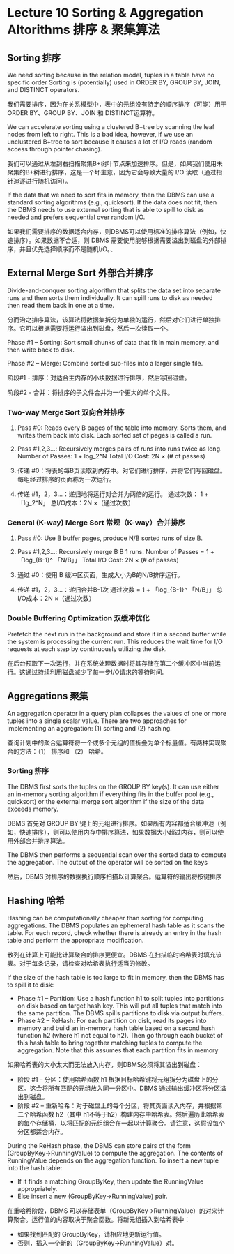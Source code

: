 # Lecture 10 Sorting & Aggregation Altorithms 排序 & 聚集算法
## Sorting 排序
We need sorting because in the relation model, tuples in a table have no specific order Sorting is (potentially) used in ORDER BY, GROUP BY, JOIN, and DISTINCT operators.

我们需要排序，因为在关系模型中，表中的元组没有特定的顺序排序（可能）用于 ORDER BY、GROUP BY、JOIN 和 DISTINCT运算符。

We can accelerate sorting using a clustered B+tree by scanning the leaf nodes from left to right. This is a bad idea, however, if we use an unclustered B+tree to sort because it causes a lot of I/O reads (random access through pointer chasing).

我们可以通过从左到右扫描聚集B+树叶节点来加速排序。但是，如果我们使用未聚集的B+树进行排序，这是一个坏主意，因为它会导致大量的 I/O 读取（通过指针追逐进行随机访问）。


If the data that we need to sort fits in memory, then the DBMS can use a standard sorting algorithms (e.g., quicksort). If the data does not fit, then the DBMS needs to use external sorting that is able to spill to disk as needed and prefers sequential over random I/O.

如果我们需要排序的数据适合内存，则DBMS可以使用标准的排序算法（例如，快速排序）。如果数据不合适，则 DBMS 需要使用能够根据需要溢出到磁盘的外部排序，并且优先选择顺序而不是随机I/O。、

## External Merge Sort 外部合并排序
Divide-and-conquer sorting algorithm that splits the data set into separate runs and then sorts them individually. It can spill runs to disk as needed then read them back in one at a time.

分而治之排序算法，该算法将数据集拆分为单独的运行，然后对它们进行单独排序。它可以根据需要将运行溢出到磁盘，然后一次读取一个。

Phase #1 – Sorting: Sort small chunks of data that fit in main memory, and then write back to disk.

Phase #2 – Merge: Combine sorted sub-files into a larger single file.

阶段#1 - 排序：对适合主内存的小块数据进行排序，然后写回磁盘。

阶段#2 - 合并：将排序的子文件合并为一个更大的单个文件。

### Two-way Merge Sort 双向合并排序
1. Pass #0: Reads every B pages of the table into memory. Sorts them, and writes them back into disk. Each sorted set of pages is called a run.
2. Pass #1,2,3...: Recursively merges pairs of runs into runs twice as long. 
Number of Passes: 1 + log_2^N
Total I/O Cost: 2N × (# of passes)

1. 传递 #0：将表的每B页读取到内存中。对它们进行排序，并将它们写回磁盘。每组经过排序的页面称为一次运行。
2. 传递 #1，2，3...：递归地将运行对合并为两倍的运行。
通过次数： 1 +「lg_2^N」
总I/O成本：2N ×（通过次数）


### General (K-way) Merge Sort 常规（K-way）合并排序
1. Pass #0: Use B buffer pages, produce N/B sorted runs of size B.
2. Pass #1,2,3...: Recursively merge B B 1 runs.
Number of Passes = 1 + 「log_{B-1}^ 「N/B」」
Total I/O Cost: 2N × (# of passes)

1. 通过 #0：使用 B 缓冲区页面，生成大小为B的N/B排序运行。
2. 传递 #1，2，3...：递归合并B-1次
通过次数 = 1 + 「log_{B-1}^ 「N/B」」
总I/O成本：2N ×（通过次数）

### Double Buffering Optimization 双缓冲优化
Prefetch the next run in the background and store it in a second buffer while the system is processing the current run. This reduces the wait time for I/O requests at each step by continuously utilizing the disk.

在后台预取下一次运行，并在系统处理数据时将其存储在第二个缓冲区中当前运行。这通过持续利用磁盘减少了每一步I/O请求的等待时间。

## Aggregations 聚集
An aggregation operator in a query plan collapses the values of one or more tuples into a single scalar value. There are two approaches for implementing an aggregation: (1) sorting and (2) hashing.

查询计划中的聚合运算符将一个或多个元组的值折叠为单个标量值。有两种实现聚合的方法：（1） 排序和 （2） 哈希。

### Sorting 排序
The DBMS first sorts the tuples on the GROUP BY key(s). It can use either an in-memory sorting algorithm if everything fits in the buffer pool (e.g., quicksort) or the external merge sort algorithm if the size of the data exceeds memory.

DBMS 首先对 GROUP BY 键上的元组进行排序。如果所有内容都适合缓冲池（例如，快速排序），则可以使用内存中排序算法，如果数据大小超过内存，则可以使用外部合并排序算法。

The DBMS then performs a sequential scan over the sorted data to compute the aggregation. The output of the operator will be sorted on the keys

然后，DBMS 对排序的数据执行顺序扫描以计算聚合。运算符的输出将按键排序

## Hashing 哈希
Hashing can be computationally cheaper than sorting for computing aggregations. The DBMS populates an ephemeral hash table as it scans the table. For each record, check whether there is already an entry in the hash table and perform the appropriate modification.

散列在计算上可能比计算聚合的排序更便宜。DBMS 在扫描临时哈希表时填充该表。对于每条记录，请检查对哈希表执行适当的修改。

If the size of the hash table is too large to fit in memory, then the DBMS has to spill it to disk:
* Phase #1 – Partition: Use a hash function h1 to split tuples into partitions on disk based on target hash key. This will put all tuples that match into the same partition. The DBMS spills partitions to disk via output buffers.
* Phase #2 – ReHash: For each partition on disk, read its pages into memory and build an in-memory hash table based on a second hash function h2 (where h1  not equal to h2). Then go through each bucket of this hash table to bring together matching tuples to compute the aggregation. Note that this assumes that each partition fits in memory

如果哈希表的大小太大而无法放入内存，则DBMS必须将其溢出到磁盘：
* 阶段 #1 – 分区：使用哈希函数 h1 根据目标哈希键将元组拆分为磁盘上的分区。这会将所有匹配的元组放入同一分区中。DBMS 通过输出缓冲区将分区溢出到磁盘。
* 阶段 #2 – 重新哈希：对于磁盘上的每个分区，将其页面读入内存，并根据第二个哈希函数 h2（其中 h1不等于h2）构建内存中哈希表。然后遍历此哈希表的每个存储桶，以将匹配的元组组合在一起以计算聚合。请注意，这假设每个分区都适合内存。


During the ReHash phase, the DBMS can store pairs of the form (GroupByKey→RunningValue) to compute the aggregation. The contents of RunningValue depends on the aggregation function. To insert a new tuple into the hash table:
* If it finds a matching GroupByKey, then update the RunningValue appropriately.
* Else insert a new (GroupByKey→RunningValue) pair.

在重哈希阶段，DBMS 可以存储表单（GroupByKey→RunningValue）的对来计算聚合。运行值的内容取决于聚合函数。将新元组插入到哈希表中：
* 如果找到匹配的 GroupByKey，请相应地更新运行值。
* 否则，插入一个新的（GroupByKey→RunningValue）对。
